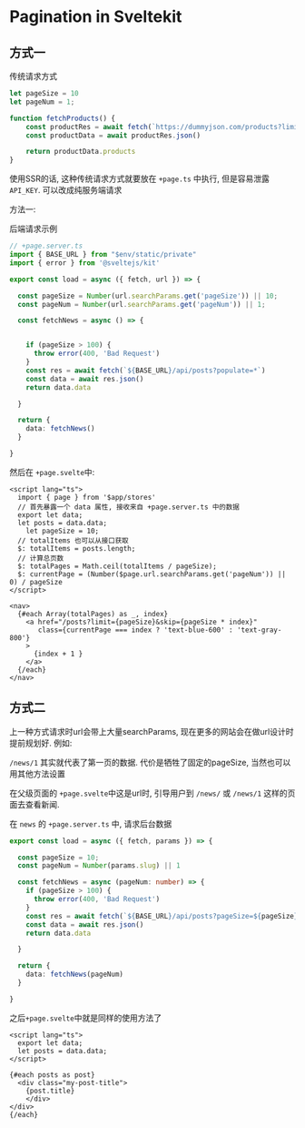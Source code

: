 # Pagination in Sveltekit



## 方式一



传统请求方式

```typescript
let pageSize = 10
let pageNum = 1;

function fetchProducts() {
    const productRes = await fetch(`https://dummyjson.com/products?limit=${pageSize}&skip=${pageNum * pageSize}&select=title,price`)
    const productData = await productRes.json()

    return productData.products
}
```



使用SSR的话, 这种传统请求方式就要放在 `+page.ts` 中执行, 但是容易泄露 `API_KEY`. 可以改成纯服务端请求

方法一: 



后端请求示例

```typescript
// +page.server.ts
import { BASE_URL } from "$env/static/private"
import { error } from '@sveltejs/kit'

export const load = async ({ fetch, url }) => {

  const pageSize = Number(url.searchParams.get('pageSize')) || 10;
  const pageNum = Number(url.searchParams.get('pageNum')) || 1;

  const fetchNews = async () => {


    if (pageSize > 100) {
      throw error(400, 'Bad Request')
    }
    const res = await fetch(`${BASE_URL}/api/posts?populate=*`)
    const data = await res.json()
    return data.data

  }

  return {
    data: fetchNews()
  }

}

```



然后在 `+page.svelte`中:



```svelte
<script lang="ts">
  import { page } from '$app/stores'
  // 首先暴露一个 data 属性, 接收来自 +page.server.ts 中的数据
  export let data;
  let posts = data.data;
	let pageSize = 10;
  // totalItems 也可以从接口获取
  $: totalItems = posts.length;
  // 计算总页数
  $: totalPages = Math.ceil(totalItems / pageSize);
  $: currentPage = (Number($page.url.searchParams.get('pageNum')) || 0) / pageSize
</script>

<nav>
  {#each Array(totalPages) as _, index}
  	<a href="/posts?limit={pageSize}&skip={pageSize * index}"
       class={currentPage === index ? 'text-blue-600' : 'text-gray-800'}
    >
      {index + 1 }
  	</a>
  {/each}
</nav>
```



## 方式二 



上一种方式请求时url会带上大量searchParams, 现在更多的网站会在做url设计时提前规划好. 例如:

`/news/1` 其实就代表了第一页的数据. 代价是牺牲了固定的pageSize, 当然也可以用其他方法设置



在父级页面的 `+page.svelte`中这是url时,  引导用户到 `/news/` 或 `/news/1` 这样的页面去查看新闻.

在 `news`  的 `+page.server.ts` 中, 请求后台数据



```typescript
export const load = async ({ fetch, params }) => {

  const pageSize = 10;
  const pageNum = Number(params.slug) || 1

  const fetchNews = async (pageNum: number) => {
    if (pageSize > 100) {
      throw error(400, 'Bad Request')
    }
    const res = await fetch(`${BASE_URL}/api/posts?pageSize=${pageSize}&pageNum=${pageNum}`)
    const data = await res.json()
    return data.data

  }

  return {
    data: fetchNews(pageNum)
  }

}
```



之后`+page.svelte`中就是同样的使用方法了



```svelte
<script lang="ts">
  export let data;
  let posts = data.data;
</script>

{#each posts as post}
  <div class="my-post-title">
    {post.title}
	</div>
</div>
{/each}
```


